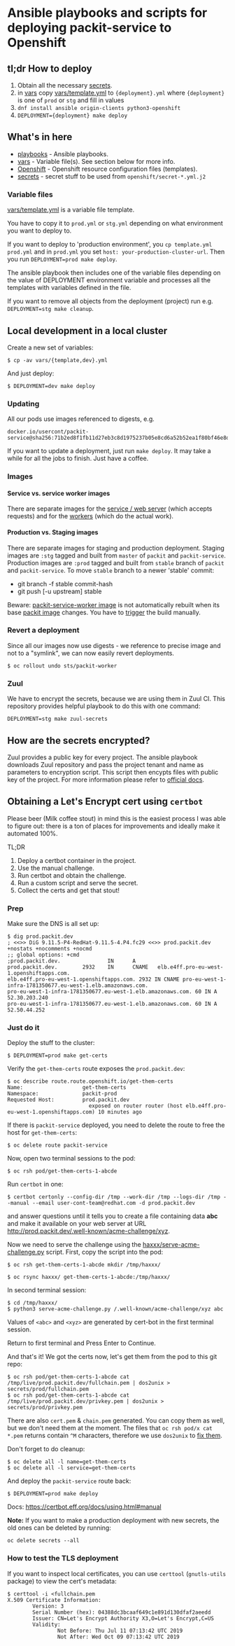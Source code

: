 # Ansible playbooks and scripts for deploying packit-service to Openshift

## tl;dr How to deploy

1. Obtain all the necessary [secrets](/secrets/README.md).
2. in [vars](vars/) copy [vars/template.yml](vars/template.yml) to `{deployment}.yml` where `{deployment}` is one of `prod` or `stg` and fill in values
3. `dnf install ansible origin-clients python3-openshift`
4. `DEPLOYMENT={deployment} make deploy`

## What's in here

- [playbooks](playbooks/) - Ansible playbooks.
- [vars](vars/) - Variable file(s). See section below for more info.
- [Openshift](openshift/) - Openshift resource configuration files (templates).
- [secrets](secrets/) - secret stuff to be used from `openshift/secret-*.yml.j2`

### Variable files

[vars/template.yml](vars/template.yml) is a variable file template.

You have to copy it to `prod.yml` or `stg.yml`
depending on what environment you want to deploy to.

If you want to deploy to 'production environment', you `cp template.yml prod.yml`
and in `prod.yml` you set `host: your-production-cluster-url`.
Then you run `DEPLOYMENT=prod make deploy`.

The ansible playbook then includes one of the variable files depending on the
value of DEPLOYMENT environment variable and processes all the templates with
variables defined in the file.

If you want to remove all objects from the deployment (project) run e.g.
`DEPLOYMENT=stg make cleanup`.


## Local development in a local cluster

Create a new set of variables:
```
$ cp -av vars/{template,dev}.yml
```

And just deploy:
```
$ DEPLOYMENT=dev make deploy
```


### Updating

All our pods use images referenced to digests, e.g.

```
docker.io/usercont/packit-service@sha256:71b2ed8f1fb11d27eb3c8d1975237b05e8cd6a52b52ea1f80bf46e8dc21a0f16
```

If you want to update a deployment, just run `make deploy`. It may take a while for all the jobs to finish. Just have a coffee.


### Images

#### Service vs. service worker images
There are separate images for the [service / web server](https://hub.docker.com/r/usercont/packit-service) (which accepts requests) and for the [workers](https://hub.docker.com/r/usercont/packit-service-worker) (which do the actual work).

#### Production vs. Staging images

There are separate images for staging and production deployment.
Staging images are `:stg` tagged and built from `master` of `packit` and `packit-service`.
Production images are `:prod` tagged and built from `stable` branch of `packit` and `packit-service`.
To move `stable` branch to a newer 'stable' commit:
- git branch -f stable commit-hash
- git push [-u upstream] stable

Beware: [packit-service-worker image](https://cloud.docker.com/u/usercont/repository/docker/usercont/packit-service-worker) is not automatically rebuilt when its base [packit image](https://cloud.docker.com/u/usercont/repository/docker/usercont/packit) changes. You have to [trigger](https://cloud.docker.com/u/usercont/repository/docker/usercont/packit-service-worker/builds) the build manually.

### Revert a deployment

Since all our images now use digests - we reference to precise image and not to a "symlink", we can now easily revert deployments.

```
$ oc rollout undo sts/packit-worker
```

### Zuul

We have to encrypt the secrets, because we are using them in Zuul CI. This repository provides helpful playbook to do this with one command:
```
DEPLOYMENT=stg make zuul-secrets
```

## How are the secrets encrypted?

Zuul provides a public key for every project. The ansible playbook downloads Zuul repository and pass the project tenant and name as parameters to encryption script. This script then encypts files with public key of the project.
For more information please refer to [official docs](https://ansible.softwarefactory-project.io/docs/user/zuul_user.html#create-a-secret-to-be-used-in-jobs).

## Obtaining a Let's Encrypt cert using `certbot`

Please beer (Milk coffee stout) in mind this is the easiest process I was able
to figure out: there is a ton of places for improvements and ideally make it
automated 100%.

TL;DR

1. Deploy a certbot container in the project.
2. Use the manual challenge.
3. Run certbot and obtain the challenge.
4. Run a custom script and serve the secret.
5. Collect the certs and get that stout!

### Prep

Make sure the DNS is all set up:
```
$ dig prod.packit.dev
; <<>> DiG 9.11.5-P4-RedHat-9.11.5-4.P4.fc29 <<>> prod.packit.dev +nostats +nocomments +nocmd
;; global options: +cmd
;prod.packit.dev.               IN      A
prod.packit.dev.        2932    IN      CNAME   elb.e4ff.pro-eu-west-1.openshiftapps.com.
elb.e4ff.pro-eu-west-1.openshiftapps.com. 2932 IN CNAME pro-eu-west-1-infra-1781350677.eu-west-1.elb.amazonaws.com.
pro-eu-west-1-infra-1781350677.eu-west-1.elb.amazonaws.com. 60 IN A 52.30.203.240
pro-eu-west-1-infra-1781350677.eu-west-1.elb.amazonaws.com. 60 IN A 52.50.44.252
```

### Just do it

Deploy the stuff to the cluster:
```
$ DEPLOYMENT=prod make get-certs
```

Verify the `get-them-certs` route exposes the `prod.packit.dev`:
```
$ oc describe route.route.openshift.io/get-them-certs
Name:                   get-them-certs
Namespace:              packit-prod
Requested Host:         prod.packit.dev
                          exposed on router router (host elb.e4ff.pro-eu-west-1.openshiftapps.com) 10 minutes ago
```

If there is `packit-service` deployed, you need to delete the route to free the host for `get-them-certs`:
```
$ oc delete route packit-service
```

Now, open two terminal sessions to the pod:
```
$ oc rsh pod/get-them-certs-1-abcde
```

Run `certbot` in one:
```
$ certbot certonly --config-dir /tmp --work-dir /tmp --logs-dir /tmp --manual --email user-cont-team@redhat.com -d prod.packit.dev
```
and answer questions until it tells you to create a file containing data **abc** and make it available on your web server at URL http://prod.packit.dev/.well-known/acme-challenge/xyz.

Now we need to serve the challenge using the [haxxx/serve-acme-challenge.py](./haxxx/serve-acme-challenge.py) script.
First, copy the script into the pod:
```
$ oc rsh get-them-certs-1-abcde mkdir /tmp/haxxx/

$ oc rsync haxxx/ get-them-certs-1-abcde:/tmp/haxxx/
```

In second terminal session:
```
$ cd /tmp/haxxx/
$ python3 serve-acme-challenge.py /.well-known/acme-challenge/xyz abc
```
Values of `<abc>` and `<xyz>` are generated by cert-bot in the first terminal session.

Return to first terminal and Press Enter to Continue.

And that's it! We got the certs now, let's get them from the pod to this git repo:
```
$ oc rsh pod/get-them-certs-1-abcde cat /tmp/live/prod.packit.dev/fullchain.pem | dos2unix > secrets/prod/fullchain.pem
$ oc rsh pod/get-them-certs-1-abcde cat /tmp/live/prod.packit.dev/privkey.pem | dos2unix > secrets/prod/privkey.pem
```
There are also `cert.pem` & `chain.pem` generated. You can copy them as well, but we don't need them at the moment.
The files that `oc rsh pod/x cat *.pem` returns contain `^M` characters, therefore we use `dos2unix` to [fix them](https://unix.stackexchange.com/questions/32001/what-is-m-and-how-do-i-get-rid-of-it). 

Don't forget to do cleanup:
```
$ oc delete all -l name=get-them-certs
$ oc delete all -l service=get-them-certs
```

And deploy the `packit-service` route back:
```
$ DEPLOYMENT=prod make deploy
```

Docs: https://certbot.eff.org/docs/using.html#manual

**Note:** If you want to make a production deployment with new secrets, the old ones can be deleted by running:
```
oc delete secrets --all
```

### How to test the TLS deployment

If you want to inspect local certificates, you can use `certtool` (`gnutls-utils` package) to view the cert's metadata:
```
$ certtool -i <fullchain.pem
X.509 Certificate Information:
        Version: 3
        Serial Number (hex): 04388dc3bcaaf649c1e891d130dfaf2aeedd
        Issuer: CN=Let's Encrypt Authority X3,O=Let's Encrypt,C=US
        Validity:
                Not Before: Thu Jul 11 07:13:42 UTC 2019
                Not After: Wed Oct 09 07:13:42 UTC 2019
```
